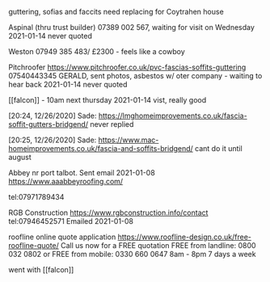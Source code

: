 guttering, sofias and faccits need replacing for Coytrahen house

Aspinal (thru trust builder)
07389 002 567, waiting for visit on Wednesday
2021-01-14 never quoted

Weston 
07949 385 483/ £2300 - feels like a cowboy

Pitchroofer https://www.pitchroofer.co.uk/pvc-fascias-soffits-guttering 
07540443345 
GERALD, sent photos, asbestos w/ oter company - waiting to hear back
2021-01-14 never quoted


[[falcon]] - 10am next thursday
2021-01-14
vist, really good

[20:24, 12/26/2020] Sade: https://lmghomeimprovements.co.uk/fascia-soffit-gutters-bridgend/ never replied

[20:25, 12/26/2020] Sade: https://www.mac-homeimprovements.co.uk/fascia-and-soffits-bridgend/ cant do it until august

Abbey nr port talbot.
Sent email 2021-01-08 
https://www.aaabbeyroofing.com/

tel:07971789434

RGB Construction
https://www.rgbconstruction.info/contact
tel:07946452571
Emailed 2021-01-08 

roofline
online quote application
https://www.roofline-design.co.uk/free-roofline-quote/
Call us now for a FREE quotation
FREE from landline: 0800 032 0802
or
FREE from mobile: 0330 660 0647
8am - 8pm 7 days a week


went with [[falcon]]